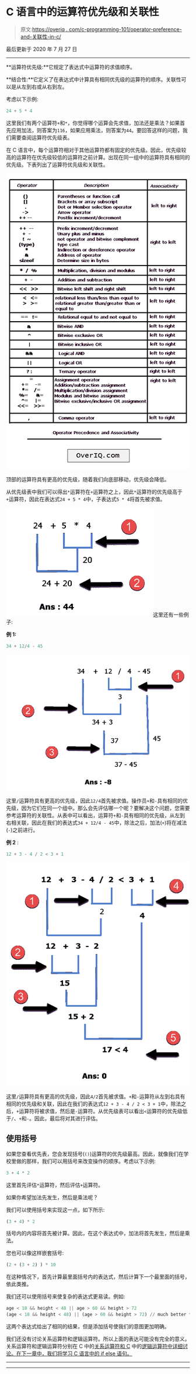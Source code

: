 # C 语言中的运算符优先级和关联性

> 原文:[https://overiq . com/c-programming-101/operator-preference-and-关联性-in-c/](https://overiq.com/c-programming-101/operator-precedence-and-associativity-in-c/)

最后更新于 2020 年 7 月 27 日

* * *

**运算符优先级:**它规定了表达式中运算符的求值顺序。

**结合性:**它定义了在表达式中计算具有相同优先级的运算符的顺序。关联性可以是从左到右或从右到左。

考虑以下示例:

```py
24 + 5 * 4

```

这里我们有两个运算符`+`和`*`，你觉得哪个运算会先求值，加法还是乘法？如果首先应用加法，则答案为`116`，如果应用乘法，则答案为`44`。要回答这样的问题，我们需要查阅运算符优先级表。

在 C 语言中，每个运算符相对于其他运算符都有固定的优先级。因此，优先级较高的运算符在优先级较低的运算符之前计算。出现在同一组中的运算符具有相同的优先级。下表列出了运算符优先级和关联性。

![](img/3b20b2d65ab40fda90fff004354e014b.png)

顶部的运算符具有更高的优先级，随着我们向底部移动，优先级会降低。

从优先级表中我们可以得出`*`运算符在`+`运算符之上，因此`*`运算符的优先级高于`+`运算符，因此在表达式`24 + 5 * 4`中，子表达式`5 * 4`将首先被求值。

![](img/6bbeb6776471ea25b933ad765e5c7725.png)这里还有一些例子:

**例 1:**

```py
34 + 12/4 - 45

```

![](img/847016feda202a8783a54b1969473952.png)

这里`/`运算符具有更高的优先级，因此`12/4`首先被求值。操作员`+`和`-`具有相同的优先级，因为它们在同一个组中。那么会先评估哪一个呢？要解决这个问题，您需要参考运算符的关联性。从表中可以看出，运算符`+`和`-`具有相同的优先级，从左到右相关联，因此在我们的表达式`34 + 12/4 - 45`中，除法之后，加法(`+`)将在减法(`-`)之前进行。

**例 2** :

```py
12 + 3 - 4 / 2 < 3 + 1

```

![](img/184268c405c0ab8d669f3736843888cb.png)

这里`/`运算符具有更高的优先级，因此`4/2`首先被求值。`+`和`-`运算符从左到右具有相同的优先级和关联，因此在我们的表达式`12 + 3 - 4 / 2 < 3 + 1`中，除法之后，`+`运算符将被求值，然后是`-`运算符。从优先级表可以看出`<`运算符的优先级低于`/`、`+`和`-`。因此，最后将对其进行评估。

## 使用括号

如果您查看优先表，您会发现括号(`()`)运算符的优先级最高。因此，就像我们在学校里做的那样，我们可以用括号来改变操作的顺序。考虑以下示例:

```py
3 + 4 * 2

```

这里首先评估`*`运算符，然后评估`+`运算符。

如果你希望加法先发生，然后是乘法呢？

我们可以使用括号来实现这一点，如下所示:

```py
(3 + 4) * 2

```

括号内的内容将首先被计算。因此，在这个表达式中，加法将首先发生，然后是乘法。

您也可以像这样嵌套括号:

```py
(2 + (3 + 2) ) * 10

```

在这种情况下，首先计算最里面括号内的表达式，然后计算下一个最里面的括号，依此类推。

我们还可以使用括号来使复杂的表达式更易读。例如:

```py
age < 18 && height < 48 || age > 60 && height > 72
(age < 18 && height < 48) || (age > 60 && height > 72) // much better than the above

```

这两个表达式给出了相同的结果，但是添加括号使我们的意图更加明确。

我们还没有讨论关系运算符和逻辑运算符。所以上面的表达可能没有完全的意义。关系运算符和逻辑运算符分别在 C 中的[关系运算符和 C](/c-programming-101/relational-operators-in-c/) 中的[逻辑运算符中详细讨论。在下一章中，我们将学习 C 语言中的 if else 语句。](/c-programming-101/logical-operators-in-c/)

* * *

* * *